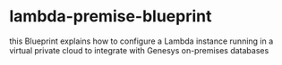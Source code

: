 # lambda-premise-blueprint
this Blueprint explains how to configure a Lambda instance running in a virtual private cloud to integrate with Genesys on-premises databases
